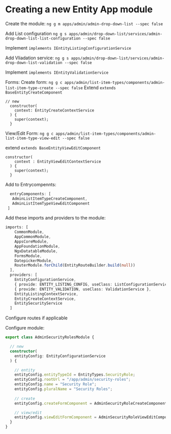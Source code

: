 # Creating a new Entity App module

Create the module:
`ng g m apps/admin/admin-drop-down-list --spec false`

Add List configuration
`ng g s apps/admin/drop-down-list/services/admin-drop-down-list-list-configuration --spec false`

Implement
`implements IEntityListingConfigurationService`




Add Vliadation service:
`ng g s apps/admin/drop-down-list/services/admin-drop-down-list-validation --spec false`

Implement
`implements IEntityValidationService`

Forms:
Create form:
`ng g c apps/admin/list-item-types/components/admin-list-item-type-create --spec false`
 Extend
 `extends BaseEntityCreateComponent`
```
// new
  constructor(
    context: EntityCreateContextService
  ) {
    super(context);
  }
```


View/Edit Form:
`ng g c apps/admin/list-item-types/components/admin-list-item-type-view-edit --spec false`

extend
`extends BaseEntityViewEditComponent `

```
constructor(
    context : EntityViewEditContextService
  ) {
    super(context);
  }
```


Add to Entrycompennts:
 ```ts
   entryComponents: [
    AdminListItemTypeCreateComponent, 
    AdminListItemTypeViewEditComponent
  ]
 ```



Add these imports and providers to the module:
```ts
imports: [
    CommonModule,    
    AppCommonModule,
    AppsCoreModule,
    AppFoundationModule,    
    NgxDatatableModule,
    FormsModule,
    DatepickerModule,    
    RouterModule.forChild(EntityRouteBuilder.build(null))
  ],
  providers: [
    EntityConfigurationService,
    { provide: ENTITY_LISTING_CONFIG, useClass: ListConfigurationService },    
    { provide: ENTITY_VALIDATION, useClass: ValidationService },
    EntityListingContextService,        
    EntityCreateContextService,    
    EntitySecurityService    
  ]
```

Configure routes if applicable


Configure module:
```ts
export class AdminSecurityRolesModule { 

  // new
  constructor(
    entityConfig: EntityConfigurationService    
  ) { 

    // entity
    entityConfig.entityTypeId = EntityTypes.SecurityRole;
    entityConfig.rootUrl = "/app/admin/security-roles";
    entityConfig.name = "Security Role";
    entityConfig.pluralName = "Security Roles";
    
    // create
    entityConfig.createFormComponent = AdminSecurityRoleCreateComponent;

    // view/edit
    entityConfig.viewEditFormComponent = AdminSecurityRoleViewEditComponent;
  }
}
```
